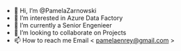 - 👋 Hi, I’m @PamelaZarnowski
- 👀 I’m interested in Azure Data Factory
- 🌱 I’m currently a Senior Engenieer 
- 💞️ I’m looking to collaborate on Projects
- 📫 How to reach me Email < pamelaenrey@gmail.com >

<!---
PamelaZarnowski/PamelaZarnowski is a ✨ special ✨ repository because its `README.md` (this file) appears on your GitHub profile.
You can click the Preview link to take a look at your changes.
--->
